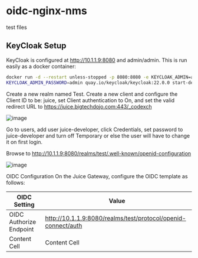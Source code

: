 # oidc-nginx-nms
test files



## KeyCloak Setup

KeyCloak is configured at http://10.1.1.9:8080 and admin/admin. This is run easily as a docker container:
```sh
docker run -d --restart unless-stopped -p 8080:8080 -e KEYCLOAK_ADMIN=admin -e
KEYCLOAK_ADMIN_PASSWORD=admin quay.io/keycloak/keycloak:22.0.0 start-dev
```
Create a new realm named Test. Create a new client and configure the Client ID to be: juice, set Client authentication to
On, and set the valid redirect URL to https://juice.bigtechdojo.com:443/_codexch

![image](https://github.com/michelangelodorado/oidc-nginx-nms/assets/102953584/2d4694c0-0e20-4b5f-b3fa-473acab76682)

Go to users, add user juice-developer, click Credentials, set password to juice-developer and turn off Temporary or else
the user will have to change it on first login.

Browse to http://10.1.1.9:8080/realms/test/.well-known/openid-configuration

![image](https://github.com/michelangelodorado/oidc-nginx-nms/assets/102953584/30155368-88b4-48ed-bbae-d152e0299e02)

OIDC Configuration
On the Juice Gateway, configure the OIDC template as follows:

| OIDC Setting  | Value |
| ------------- | ------------- |
| OIDC Authorize Endpoint  | http://10.1.1.9:8080/realms/test/protocol/openid-connect/auth  |
| Content Cell  | Content Cell  |
